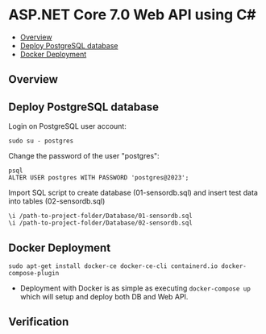 # ASP.NET Core 7.0 Web API using C#

- [Overview](#overview)
- [Deploy PostgreSQL database](#deploy-postgresql-database)
- [Docker Deployment](#docker-deployment)

## Overview

## Deploy PostgreSQL database

Login on PostgreSQL user account:

```
sudo su - postgres
```

Change the password of the user "postgres":

```
psql
ALTER USER postgres WITH PASSWORD 'postgres@2023';
```

Import SQL script to create database (01-sensordb.sql) and insert test data into tables (02-sensordb.sql)

```
\i /path-to-project-folder/Database/01-sensordb.sql
\i /path-to-project-folder/Database/02-sensordb.sql
```

## Docker Deployment

`sudo apt-get install docker-ce docker-ce-cli containerd.io docker-compose-plugin` 

- Deployment with Docker is as simple as executing `docker-compose up` which will setup and deploy both DB and Web API.

## Verification

